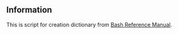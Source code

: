 ## Information
This is script for creation dictionary from [Bash Reference Manual](https://tiswww.case.edu/php/chet/bash/bashref.html).


